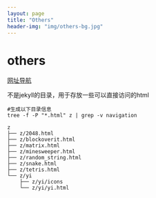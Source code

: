 ```yaml
---
layout: page
title: "Others"
header-img: "img/others-bg.jpg"
---
```

# others
[网址导航](/z/navigation/index.html)

不是jekyll的目录，用于存放一些可以直接访问的html


```shell
#生成以下目录信息
tree -f -P "*.html" z | grep -v navigation 
```

```
z
├── z/2048.html
├── z/blockoverit.html
├── z/matrix.html
├── z/minesweeper.html
├── z/random_string.html
├── z/snake.html
├── z/tetris.html
└── z/yi
    ├── z/yi/icons
    └── z/yi/yi.html

```

